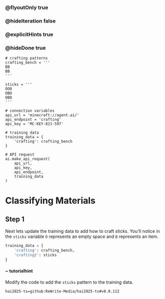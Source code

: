 ### @flyoutOnly true
### @hideIteration false
### @explicitHints true
### @hideDone true

```python-template
# crafting patterns
crafting_bench = '''
BB
BB
'''
 
sticks = '''
OOO
OBO
OBO
'''
 
# connection variables
api_url = 'minecraft://agent.ai/'
api_endpoint = 'crafting'
api_key = 'MC-KEY-821-597'
 
# training data
training_data = {
    'crafting': crafting_bench
}
 
# API request
ai.make_api_request(
    api_url,
    api_key,
    api_endpoint,
    training_data
)
```

# Classifying Materials

## Step 1
Next lets update the training data to add how to craft sticks. You'll notice in the `sticks` variable `O` represents an empty space and `B` represents an item.

```python
training_data = {
    'crafting': crafting_bench,
    'crafting2': sticks
}
```
#### ~ tutorialhint 
Modify the code to add the `sticks` pattern to the training data.


```package
hai2025-ts=github:ReWrite-Media/hai2025-ts#v0.0.112
```

